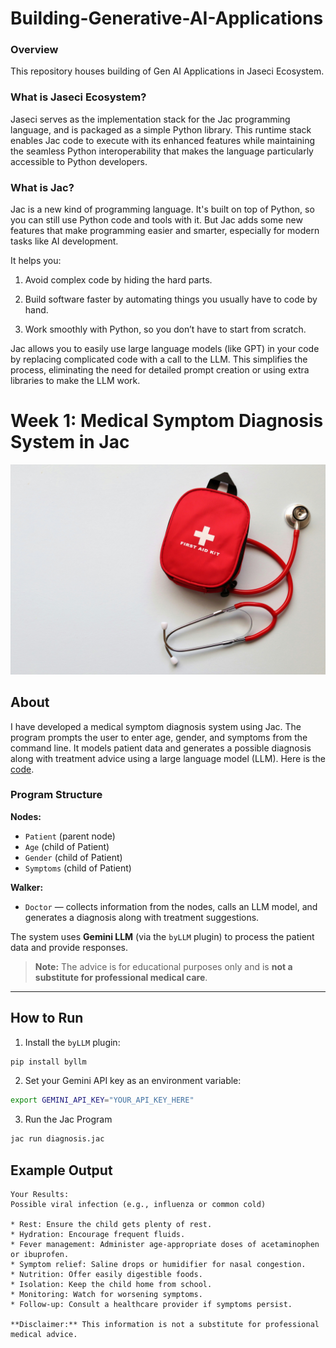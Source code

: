 # Building-Generative-AI-Applications

### Overview

This repository houses building of Gen AI Applications in Jaseci Ecosystem.

### What is Jaseci Ecosystem?

Jaseci serves as the implementation stack for the Jac programming language, and is packaged as a simple Python library. This runtime stack enables Jac code to execute with its enhanced features while maintaining the seamless Python interoperability that makes the language particularly accessible to Python developers.

### What is Jac?

Jac is a new kind of programming language. It's built on top of Python, so you can still use Python code and tools with it. But Jac adds some new features that make programming easier and smarter, especially for modern tasks like AI development.

It helps you:

1. Avoid complex code by hiding the hard parts.</br>

2. Build software faster by automating things you usually have to code by hand.</br>

3. Work smoothly with Python, so you don’t have to start from scratch.</br>

Jac allows you to easily use large language models (like GPT) in your code by replacing complicated code with a call to the LLM. This simplifies the process, eliminating the need for detailed prompt creation or using extra libraries to make the LLM work.

# Week 1: Medical Symptom Diagnosis System in Jac

![First Aid Kit](https://github.com/MithamoMorgan/Building-Generative-AI-Applications/raw/main/first_aid_kit.jpg)

## About

I have developed a medical symptom diagnosis system using Jac. The program prompts the user to enter age, gender, and symptoms from the command line. It models patient data and generates a possible diagnosis along with treatment advice using a large language model (LLM). Here is the [code](https://github.com/MithamoMorgan/Building-Generative-AI-Applications/blob/main/diagnosis.jac).


### Program Structure

**Nodes:**

- `Patient` (parent node)  
- `Age` (child of Patient)  
- `Gender` (child of Patient)  
- `Symptoms` (child of Patient)  

**Walker:**

- `Doctor` — collects information from the nodes, calls an LLM model, and generates a diagnosis along with treatment suggestions.

The system uses **Gemini LLM** (via the `byLLM` plugin) to process the patient data and provide responses.

> **Note:** The advice is for educational purposes only and is **not a substitute for professional medical care**.

---

## How to Run

1. Install the `byLLM` plugin:

```bash
pip install byllm
```

2. Set your Gemini API key as an environment variable:

```bash
export GEMINI_API_KEY="YOUR_API_KEY_HERE"
```

3. Run the Jac Program

```bash
jac run diagnosis.jac
```
## Example Output

```text
Your Results:
Possible viral infection (e.g., influenza or common cold)

* Rest: Ensure the child gets plenty of rest.
* Hydration: Encourage frequent fluids.
* Fever management: Administer age-appropriate doses of acetaminophen or ibuprofen.
* Symptom relief: Saline drops or humidifier for nasal congestion.
* Nutrition: Offer easily digestible foods.
* Isolation: Keep the child home from school.
* Monitoring: Watch for worsening symptoms.
* Follow-up: Consult a healthcare provider if symptoms persist.

**Disclaimer:** This information is not a substitute for professional medical advice.
```


